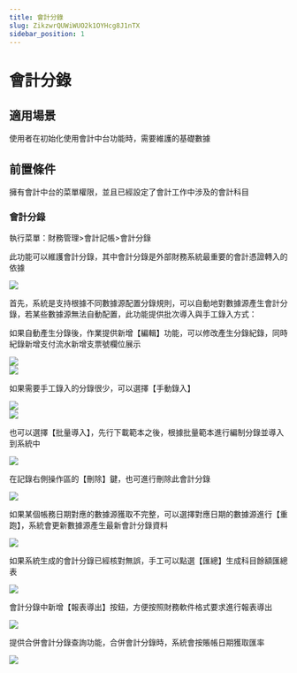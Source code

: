 ```yaml
---
title: 會計分錄
slug: ZikzwrQUWiWUO2k1OYHcg8J1nTX
sidebar_position: 1
---
```



# 會計分錄

## 適用場景

使用者在初始化使用會計中台功能時，需要維護的基礎數據

## 前置條件 

擁有會計中台的菜單權限，並且已經設定了會計工作中涉及的會計科目

### 會計分錄

執行菜單：財務管理&gt;會計記帳&gt;會計分錄

此功能可以維護會計分錄，其中會計分錄是外部財務系統最重要的會計憑證轉入的依據

<img src="/assets/PQh8b32ZToYfAdx2vpSc4nCHncd.png" src-width="1280" src-height="634" align="center"/>

首先，系統是支持根據不同數據源配置分錄規則，可以自動地對數據源產生會計分錄，若某些數據源無法自動配置，此功能提供批次導入與手工錄入方式：

如果自動產生分錄後，作業提供新增【編輯】功能，可以修改產生分錄紀錄，同時紀錄新增支付流水新增支票號欄位展示

<div class="grid gap-3 grid-cols-2">
<div>
<img src="/assets/Ti6pbTfr8o7WNixaid7c9HUFnMg.png" src-width="2658" src-height="1412" align="center"/>
</div>
<div>
<img src="/assets/Ob6qbO9WUoOFVZxe97KcfcVOn0b.png" src-width="2280" src-height="1414" align="center"/>
</div>
</div>

如果需要手工錄入的分錄很少，可以選擇【手動錄入】

<div class="grid gap-3 grid-cols-2">
<div>
<img src="/assets/DKe2bQYxXoFDTZx23ELcvkOOn5c.png" src-width="2502" src-height="1330" align="center"/>
</div>
<div>
<img src="/assets/F8KTbchXmoofyvxjzkQcvI5Znzb.png" src-width="2446" src-height="1346" align="center"/>
</div>
</div>

也可以選擇【批量導入】，先行下載範本之後，根據批量範本進行編制分錄並導入到系統中

<img src="/assets/WriwbnxO2osVIOxwXd9cUzpVntc.png" src-width="3246" src-height="1534" align="center"/>

在記錄右側操作區的【刪除】鍵，也可進行刪除此會計分錄

<img src="/assets/CXjwbpq6Lo4WsKxQKi4c1xWdnuc.png" src-width="3364" src-height="1474" align="center"/>

如果某個帳務日期對應的數據源獲取不完整，可以選擇對應日期的數據源進行【重跑】，系統會更新數據源產生最新會計分錄資料

<img src="/assets/TmWzb1wa5outiAxHgHdcSUB6nkb.png" src-width="3362" src-height="1396" align="center"/>

如果系統生成的會計分錄已經核對無誤，手工可以點選【匯總】生成科目餘額匯總表

<img src="/assets/BYtEbceajoss3fxpTM2cM9HcnGb.png" src-width="3370" src-height="1452" align="center"/>

會計分錄中新增【報表導出】按鈕，方便按照財務軟件格式要求進行報表導出

<img src="/assets/OmMbbFnwBo1a16x9GfUcjmOtn9d.png" src-width="3248" src-height="1606" align="center"/>

提供合併會計分錄查詢功能，合併會計分錄時，系統會按賬帳日期獲取匯率

<img src="/assets/FUdqb2nXPoBr8AxN8fScGlnqnfg.png" src-width="3348" src-height="1418" align="center"/>

